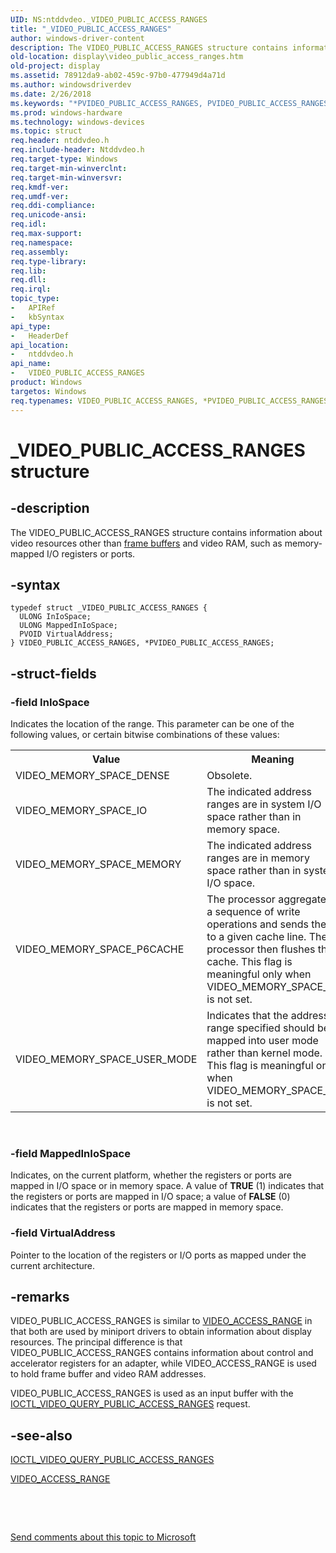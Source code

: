 ```yaml
---
UID: NS:ntddvdeo._VIDEO_PUBLIC_ACCESS_RANGES
title: "_VIDEO_PUBLIC_ACCESS_RANGES"
author: windows-driver-content
description: The VIDEO_PUBLIC_ACCESS_RANGES structure contains information about video resources other than frame buffers and video RAM, such as memory-mapped I/O registers or ports.
old-location: display\video_public_access_ranges.htm
old-project: display
ms.assetid: 78912da9-ab02-459c-97b0-477949d4a71d
ms.author: windowsdriverdev
ms.date: 2/26/2018
ms.keywords: "*PVIDEO_PUBLIC_ACCESS_RANGES, PVIDEO_PUBLIC_ACCESS_RANGES, PVIDEO_PUBLIC_ACCESS_RANGES structure pointer [Display Devices], VIDEO_PUBLIC_ACCESS_RANGES, VIDEO_PUBLIC_ACCESS_RANGES structure [Display Devices], Video_Structs_5f4cdfd0-c59a-4568-9524-3f72416f7daf.xml, _VIDEO_PUBLIC_ACCESS_RANGES, display.video_public_access_ranges, ntddvdeo/PVIDEO_PUBLIC_ACCESS_RANGES, ntddvdeo/VIDEO_PUBLIC_ACCESS_RANGES"
ms.prod: windows-hardware
ms.technology: windows-devices
ms.topic: struct
req.header: ntddvdeo.h
req.include-header: Ntddvdeo.h
req.target-type: Windows
req.target-min-winverclnt: 
req.target-min-winversvr: 
req.kmdf-ver: 
req.umdf-ver: 
req.ddi-compliance: 
req.unicode-ansi: 
req.idl: 
req.max-support: 
req.namespace: 
req.assembly: 
req.type-library: 
req.lib: 
req.dll: 
req.irql: 
topic_type:
-	APIRef
-	kbSyntax
api_type:
-	HeaderDef
api_location:
-	ntddvdeo.h
api_name:
-	VIDEO_PUBLIC_ACCESS_RANGES
product: Windows
targetos: Windows
req.typenames: VIDEO_PUBLIC_ACCESS_RANGES, *PVIDEO_PUBLIC_ACCESS_RANGES
---
```


# _VIDEO_PUBLIC_ACCESS_RANGES structure


## -description


The VIDEO_PUBLIC_ACCESS_RANGES structure contains information about video resources other than <a href="https://msdn.microsoft.com/f697e0db-1db0-4a81-94d8-0ca079885480">frame buffers</a> and video RAM, such as memory-mapped I/O registers or ports.


## -syntax


````
typedef struct _VIDEO_PUBLIC_ACCESS_RANGES {
  ULONG InIoSpace;
  ULONG MappedInIoSpace;
  PVOID VirtualAddress;
} VIDEO_PUBLIC_ACCESS_RANGES, *PVIDEO_PUBLIC_ACCESS_RANGES;
````


## -struct-fields




### -field InIoSpace

Indicates the location of the range. This parameter can be one of the following values, or certain bitwise combinations of these values:

<table>
<tr>
<th>Value</th>
<th>Meaning</th>
</tr>
<tr>
<td>
VIDEO_MEMORY_SPACE_DENSE

</td>
<td>
Obsolete.

</td>
</tr>
<tr>
<td>
VIDEO_MEMORY_SPACE_IO

</td>
<td>
The indicated address ranges are in system I/O space rather than in memory space.

</td>
</tr>
<tr>
<td>
VIDEO_MEMORY_SPACE_MEMORY

</td>
<td>
The indicated address ranges are in memory space rather than in system I/O space. 

</td>
</tr>
<tr>
<td>
VIDEO_MEMORY_SPACE_P6CACHE

</td>
<td>
The processor aggregates a sequence of write operations and sends them to a given cache line. The processor then flushes the cache. This flag is meaningful only when VIDEO_MEMORY_SPACE_IO is not set.

</td>
</tr>
<tr>
<td>
VIDEO_MEMORY_SPACE_USER_MODE

</td>
<td>
Indicates that the address range specified should be mapped into user mode rather than kernel mode. This flag is meaningful only when VIDEO_MEMORY_SPACE_IO is not set.

</td>
</tr>
</table>
 


### -field MappedInIoSpace

Indicates, on the current platform, whether the registers or ports are mapped in I/O space or in memory space. A value of <b>TRUE</b> (1) indicates that the registers or ports are mapped in I/O space; a value of <b>FALSE</b> (0) indicates that the registers or ports are mapped in memory space.


### -field VirtualAddress

Pointer to the location of the registers or I/O ports as mapped under the current architecture.


## -remarks



VIDEO_PUBLIC_ACCESS_RANGES is similar to <a href="..\video\ns-video-_video_access_range.md">VIDEO_ACCESS_RANGE</a> in that both are used by miniport drivers to obtain information about display resources. The principal difference is that VIDEO_PUBLIC_ACCESS_RANGES contains information about control and accelerator registers for an adapter, while VIDEO_ACCESS_RANGE is used to hold frame buffer and video RAM addresses.

VIDEO_PUBLIC_ACCESS_RANGES is used as an input buffer with the <a href="..\ntddvdeo\ni-ntddvdeo-ioctl_video_query_public_access_ranges.md">IOCTL_VIDEO_QUERY_PUBLIC_ACCESS_RANGES</a> request.




## -see-also

<a href="..\ntddvdeo\ni-ntddvdeo-ioctl_video_query_public_access_ranges.md">IOCTL_VIDEO_QUERY_PUBLIC_ACCESS_RANGES</a>



<a href="..\video\ns-video-_video_access_range.md">VIDEO_ACCESS_RANGE</a>



 

 

<a href="mailto:wsddocfb@microsoft.com?subject=Documentation%20feedback [display\display]:%20VIDEO_PUBLIC_ACCESS_RANGES structure%20 RELEASE:%20(2/26/2018)&amp;body=%0A%0APRIVACY STATEMENT%0A%0AWe use your feedback to improve the documentation. We don't use your email address for any other purpose, and we'll remove your email address from our system after the issue that you're reporting is fixed. While we're working to fix this issue, we might send you an email message to ask for more info. Later, we might also send you an email message to let you know that we've addressed your feedback.%0A%0AFor more info about Microsoft's privacy policy, see http://privacy.microsoft.com/en-us/default.aspx." title="Send comments about this topic to Microsoft">Send comments about this topic to Microsoft</a>

